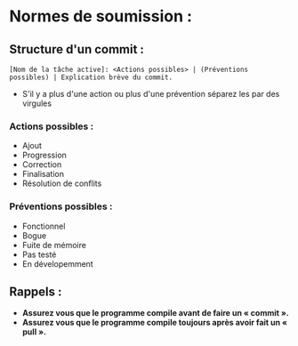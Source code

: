 # Normes de soumission :

## Structure d'un commit :

```[Nom de la tâche active]: <Actions possibles> | (Préventions possibles) | Explication brève du commit.``` 

* S'il y a plus d'une action ou plus d'une prévention séparez les par des virgules

### Actions possibles :

* Ajout
* Progression
* Correction
* Finalisation
* Résolution de conflits


### Préventions possibles :

* Fonctionnel
* Bogue
* Fuite de mémoire
* Pas testé
* En dévelopemment

## Rappels :

* __Assurez vous que le programme compile avant de faire un « commit ».__
* __Assurez vous que le programme compile toujours après avoir fait un « pull ».__
